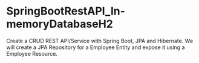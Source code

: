 # SpringBootRestAPI_In-memoryDatabaseH2
Create a CRUD REST API/Service with Spring Boot, JPA and Hibernate. We will create a JPA Repository for a Employee Entity and expose it using a Employee Resource.

